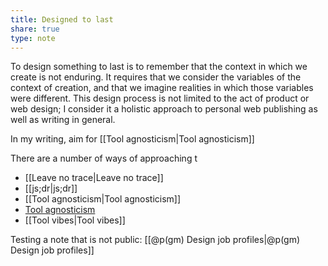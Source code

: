 ```yaml
---
title: Designed to last
share: true
type: note
---
```


To design something to last is to remember that the context in which we create is not enduring. It requires that we consider the variables of the context of creation, and that we imagine realities in which those variables were different. This design process is not limited to the act of product or web design; I consider it a holistic approach to personal web publishing as well as writing in general.




In my writing, aim for [[Tool agnosticism|Tool agnosticism]] 



There are a number of ways of approaching t


- [[Leave no trace|Leave no trace]]
- [[js;dr|js;dr]]
- [[Tool agnosticism|Tool agnosticism]]
- [Tool agnosticism](/tool-agnosticism)
- [[Tool vibes|Tool vibes]]

Testing a note that is not public: [[@p(gm) Design job profiles|@p(gm) Design job profiles]]